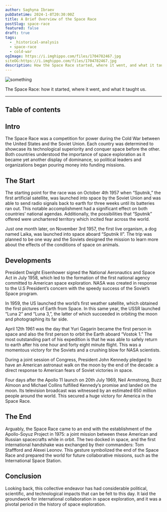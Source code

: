 ```yaml
---
author: Saghyna Ibraev
pubDatetime: 2024-1-8T20:30:00Z
title: A Brief Overview of the Space Race
postSlug: space-race
featured: false
draft: true
tags:
  - _historical-analysis
  - space-race
  - cold-war
ogImage: https://i.imghippo.com/files/1704782467.jpg
siteOG:https://i.imghippo.com/files/1704782467.jpg
description: How the Space Race started, where it went, and what it taught us.
---
```


<img src="https://i.imghippo.com/files/1704782467.jpg" alt="something">

The Space Race: how it started, where it went, and what it taught us.

---

## Table of contents

## Intro

The Space Race was a competition for power during the Cold War between the United States and the Soviet Union. Each country was determined to showcase its technological superiority and conquer space before the other. Both countries understood the importance of space exploration as it became yet another display of dominance, so political leaders and organizations began pouring money into funding missions.

## The Start

The starting point for the race was on October 4th 1957 when “Sputnik,” the first artificial satellite, was launched into space by the Soviet Union and was able to send radio signals back to earth for three weeks until its batteries ran out. This notable accomplishment had a significant effect on both countries’ national agendas. Additionally, the possibilities that “Sputnik” offered were unchartered territory which incited fear across the world.

Just one month later, on November 3rd 1957, the first live organism, a dog named Laika, was launched into space aboard “Sputnik II”. The trip was planned to be one way and the Soviets designed the mission to learn more about the effects of the conditions of space on animals.

## Developments

President Dwight Eisenhower signed the National Aeronautics and Space Act in July 1958, which led to the formation of the first national agency committed to American space exploration. NASA was created in response to the U.S President’s concern with the speedy success of the Soviet’s Space program.

In 1959, the US launched the world’s first weather satellite, which obtained the first pictures of Earth from Space. In this same year, the USSR launched “Luna 2” and “Luna 3,”, the latter of which succeeded in orbiting the moon and photographing its far side.

April 12th 1961 was the day that Yuri Gagarin became the first person in space and also the first person to orbit the Earth aboard “Vostok 1.” The most outstanding part of his expedition is that he was able to safely return to earth after his one hour and forty eight minute flight. This was a momentous victory for the Soviets and a crushing blow for NASA scientists.

During a joint session of Congress, President John Kennedy pledged to have an American astronaut walk on the moon by the end of the decade: a direct response to American fears of Soviet victories in space.

Four days after the Apollo 11 launch on 20th July 1969, Neil Armstrong, Buzz Almoon and Michael Collins fulfilled Kennedy’s promise and landed on the moon. Its television broadcast was witnessed by an estimated 650 million people around the world. This secured a huge victory for America in the Space Race.

## The End

Arguably, the Space Race came to an end with the establishment of the Apollo-Soyuz Project in 1975: a joint mission between these American and Russian spacecrafts while in orbit. The two docked in space, and the first international handshake was exchanged by their commanders: Tom Staffford and Alexei Leonov. This gesture symbolized the end of the Space Race and prepared the world for future collaborative missions, such as the International Space Station.

## Conclusion

Looking back, this collective endeavor has had considerable political, scientific, and technological impacts that can be felt to this day. It laid the groundwork for international collaboration in space exploration, and it was a pivotal period in the history of space exploration.
